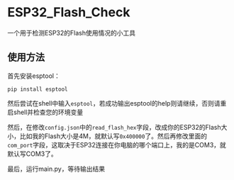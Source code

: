 # ESP32_Flash_Check

一个用于检测ESP32的Flash使用情况的小工具

## 使用方法
首先安装esptool：

`pip install esptool`

然后尝试在shell中输入`esptool`，若成功输出esptool的help则请继续，否则请重启shell并检查您的环境变量

然后，在修改`config.json`中的`read_flash_hex`字段，改成你的ESP32的Flash大小，比如我的Flash大小是4M，就默认写`0x400000`了。然后再修改里面的`com_port`字段，这取决于ESP32连接在你电脑的哪个端口上，我的是COM3，就默认写COM3了。

最后，运行main.py，等待输出结果